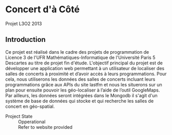 Concert d'à Côté
================

Projet L3O2 2013

Introduction
-------------

Ce projet est réalisé dans le cadre des projets de programmation de Licence 3 de l'UFR Mathématiques-Informatique de l'Université Paris 5 Descartes au titre de projet fin d'étude. 
L'objectif principal du projet est de développer une application web permettant à un utilisateur de localiser des salles de concerts à proximité  et d’avoir accès à leurs programmations. Pour cela, nous utiliserons les données des salles de concerts incluant leurs programmations grâce aux APIs du site lastfm et nous les situerons sur un plan pour ensuite pouvoir les géo-localiser à l’aide de l’outil  GoogleMaps. Par ailleurs, les données seront intégrées dans le Mongodb il s'agit d'un système de base de données qui stocke et qui recherche les salles de concert en géo-spatial.

<dl>
<dt>Project State</dt>
<dd>Opperational</dd>
<dd>Refer to website provided</dd>
</dl>
